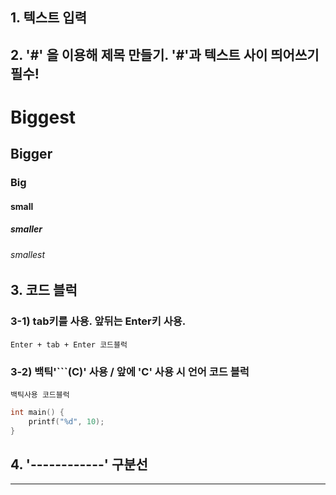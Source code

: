 ## 1. 텍스트 입력



## 2. '#' 을 이용해 제목 만들기. '#'과 텍스트 사이 띄어쓰기 필수!



# Biggest
## Bigger
### Big
#### small
##### smaller
###### smallest



## 3. 코드 블럭



### 3-1) tab키를 사용. 앞뒤는 Enter키 사용.



    Enter + tab + Enter 코드블럭



### 3-2) 백틱'```(C)' 사용 / 앞에 'C' 사용 시 언어 코드 블럭



```
백틱사용 코드블럭
```


```C
int main() {
    printf("%d", 10);
}
```



## 4. '------------' 구분선

------------